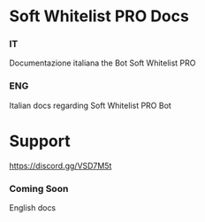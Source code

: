 # Soft Whitelist PRO Docs


### IT
Documentazione italiana the Bot Soft Whitelist PRO

### ENG
Italian docs regarding Soft Whitelist PRO Bot

# Support
https://discord.gg/VSD7M5t

### Coming Soon
English docs

